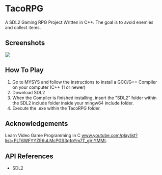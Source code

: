 # TacoRPG
A SDL2 Gaming RPG Project Written in C++. The goal is to avoid enemies and collect items.

## Screenshots
<p float="left">
   <img src="https://i.postimg.cc/wvSrLVwZ/rpg.png width="100" />
</p>

## How To Play

1. Go to MYSYS and follow the instructions to install a GCC/G++ Compiler on your computer (C++ 11 or newer)
2. Download SDL2
3. When the Compiler is finished installing, insert the "SDL2" folder within the SDL2 include folder
   inside your mingw64 include folder.
4. Execute the .exe within the TacoRPG folder.

## Acknowledgements

Learn Video Game Programming in C www.youtube.com/playlist?list=PLT6WFYYZE6uLMcPGS3qfpYm7T_gViYMMt.

## API References

- SDL2
